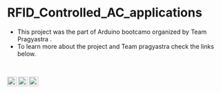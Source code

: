 # RFID_Controlled_AC_applications

- This project was the part of Arduino bootcamo organized by Team Pragyastra .
- To learn more about the project and Team pragyastra check the links below.

<br />

[<img align="left" alt="codeSTACKr | YouTube" width="22px" src="https://cdn.jsdelivr.net/npm/simple-icons@v3/icons/youtube.svg" />][youtube]
[<img align="left" alt="codeSTACKr | Instagram" width="22px" src="https://cdn.jsdelivr.net/npm/simple-icons@v3/icons/instagram.svg" />][instagram]
[<img align="left" alt="codeSTACKr | LinkedIn" width="22px" src="https://cdn.jsdelivr.net/npm/simple-icons@v3/icons/linkedin.svg" />][linkedin]

<br />

</details>

[youtube]: https://youtu.be/jSt4nUyKdrU
[instagram]: https://www.instagram.com/team_pragyastra/
[linkedin]: https://www.linkedin.com/company/team-pragyastra/mycompany/
